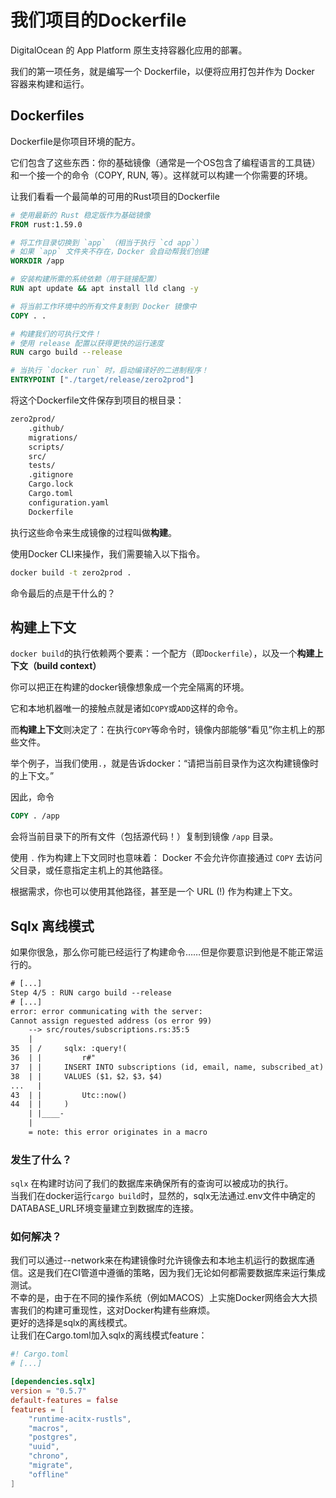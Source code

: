 # 我们项目的Dockerfile

DigitalOcean 的 App Platform 原生支持容器化应用的部署。

我们的第一项任务，就是编写一个 Dockerfile，以便将应用打包并作为 Docker 容器来构建和运行。

## Dockerfiles

Dockerfile是你项目环境的配方。

它们包含了这些东西：你的基础镜像（通常是一个OS包含了编程语言的工具链）和一个接一个的命令（COPY, RUN, 等）。这样就可以构建一个你需要的环境。

让我们看看一个最简单的可用的Rust项目的Dockerfile

```Dockerfile
# 使用最新的 Rust 稳定版作为基础镜像
FROM rust:1.59.0

# 将工作目录切换到 `app` （相当于执行 `cd app`）
# 如果 `app` 文件夹不存在，Docker 会自动帮我们创建
WORKDIR /app

# 安装构建所需的系统依赖（用于链接配置）
RUN apt update && apt install lld clang -y

# 将当前工作环境中的所有文件复制到 Docker 镜像中
COPY . .

# 构建我们的可执行文件！
# 使用 release 配置以获得更快的运行速度
RUN cargo build --release

# 当执行 `docker run` 时，启动编译好的二进制程序！
ENTRYPOINT ["./target/release/zero2prod"]
```

将这个Dockerfile文件保存到项目的根目录：

```sh
zero2prod/
    .github/
    migrations/
    scripts/
    src/
    tests/
    .gitignore
    Cargo.lock
    Cargo.toml
    configuration.yaml
    Dockerfile
```

执行这些命令来生成镜像的过程叫做**构建**。  

使用Docker CLI来操作，我们需要输入以下指令。

```sh
docker build -t zero2prod .
```

命令最后的点是干什么的？

## 构建上下文

`docker build`的执行依赖两个要素：一个配方（即`Dockerfile`），以及一个**构建上下文（build context）**  

你可以把正在构建的docker镜像想象成一个完全隔离的环境。  

它和本地机器唯一的接触点就是诸如`COPY`或`ADD`这样的命令。  

而**构建上下文**则决定了：在执行`COPY`等命令时，镜像内部能够“看见”你主机上的那些文件。  

举个例子，当我们使用`.`，就是告诉docker：“请把当前目录作为这次构建镜像时的上下文。”

因此，命令

```Dockerfile
COPY . /app
```

会将当前目录下的所有文件（包括源代码！）复制到镜像 `/app` 目录。

使用 `.` 作为构建上下文同时也意味着：
Docker 不会允许你直接通过 `COPY` 去访问父目录，或任意指定主机上的其他路径。

根据需求，你也可以使用其他路径，甚至是一个 URL (!) 作为构建上下文。

## Sqlx 离线模式

如果你很急，那么你可能已经运行了构建命令……但是你要意识到他是不能正常运行的。

```txt
# [...]
Step 4/5 : RUN cargo build --release
# [...]
error: error communicating with the server:
Cannot assign reguested address (os error 99)
    --> src/routes/subscriptions.rs:35:5
    |
35  | /     sqlx: :query!(
36  | |         r#"
37  | |     INSERT INTO subscriptions (id, email, name, subscribed_at)
38  | |     VALUES ($1，$2，$3，$4)
...   |
43  | |         Utc::now()
44  | |     )
    | |____-
    |
    = note: this error originates in a macro
```

### 发生了什么？

`sqlx` 在构建时访问了我们的数据库来确保所有的查询可以被成功的执行。  
当我们在docker运行`cargo build`时，显然的，sqlx无法通过.env文件中确定的DATABASE_URL环境变量建立到数据库的连接。

### 如何解决？

我们可以通过--network来在构建镜像时允许镜像去和本地主机运行的数据库通信。这是我们在CI管道中遵循的策略，因为我们无论如何都需要数据库来运行集成测试。  
不幸的是，由于在不同的操作系统（例如MACOS）上实施Docker网络会大大损害我们的构建可重现性，这对Docker构建有些麻烦。  
更好的选择是sqlx的离线模式。  
让我们在Cargo.toml加入sqlx的离线模式feature：

```toml
#! Cargo.toml
# [...]

[dependencies.sqlx]
version = "0.5.7"
default-features = false
features = [
    "runtime-acitx-rustls",
    "macros",
    "postgres",
    "uuid",
    "chrono",
    "migrate",
    "offline"
]
```

